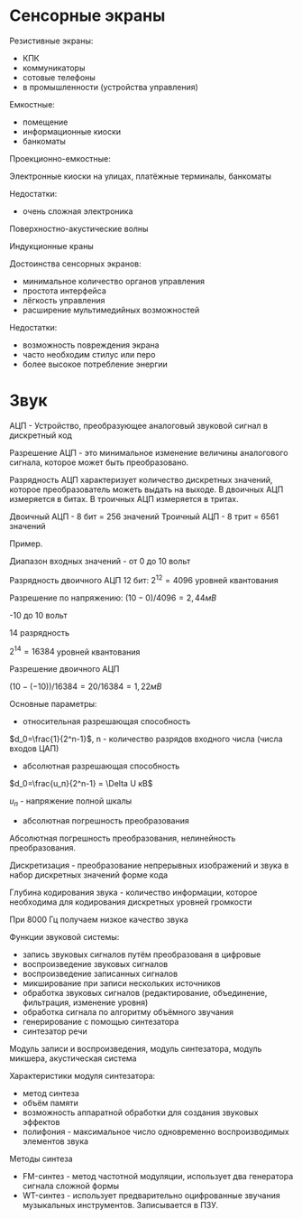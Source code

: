 # Сенсорные экраны

Резистивные экраны:

- КПК
- коммуникаторы
- сотовые телефоны
- в промышленности (устройства управления)

Емкостные:

- помещение
- информационные киоски
- банкоматы

Проекционно-емкостные:

Электронные киоски на улицах, платёжные терминалы, банкоматы

Недостатки:

- очень сложная электроника

Поверхностно-акустические волны

Индукционные краны

Достоинства сенсорных экранов:

- минимальное количество органов управления
- простота интерфейса
- лёгкость управления
- расширение мультимедийных возможностей

Недостатки:

- возможность повреждения экрана
- часто необходим стилус или перо
- более высокое потребление энергии

# Звук

АЦП - Устройство, преобразующее аналоговый звуковой сигнал в дискретный код

Разрешение АЦП - это минимальное изменение величины аналогового сигнала, которое может быть преобразовано.

Разрядность АЦП характеризует количество дискретных значений, которое преобразователь можеть выдать на выходе. В двоичных АЦП измеряется в битах. В троичных АЦП измеряется в тритах.

Двоичный АЦП - 8 бит = 256 значений
Троичный АЦП - 8 трит = 6561 значений

Пример.

Диапазон входных значений - от 0 до 10 вольт

Разрядность двоичного АЦП 12 бит: $2^{12} = 4096$ уровней квантования

Разрешение по напряжению: $(10-0)/4096 = 2,44 мВ$

-10 до 10 вольт

14 разрядность

$2^{14} = 16384$ уровней квантования

Разрешение двоичного АЦП

$(10-(-10))/16384 = 20/16384=1,22мВ$

Основные параметры:

- относительная разрешающая способность

$d_0=\frac{1}{2^n-1}$, n - количество разрядов входного числа (числа входов ЦАП)

- абсолютная разрешающая способность

$d_0=\frac{u_п}{2^n-1} = \Delta U кВ$

$u_п$ - напряжение полной шкалы

- абсолютная погрешность преобразования

Абсолютная погрешность преобразования, нелинейность преобразования.

Дискретизация - преобразование непрерывных изображений и звука в набор дискретных значений форме кода

Глубина кодирования звука - количество информации, которое необходима для кодирования дискретных уровней громкости

При 8000 Гц получаем низкое качество звука

Функции звуковой системы:

- запись звуковых сигналов путём преобразованя в цифровые
- воспроизведение звуковых сигналов
- воспроизведение записанных сигналов
- микширование при записи нескольких источников
- обработка звуковых сигналов (редактирование, объединение, фильтрация, изменение уровня)
- обработка сигнала по алгоритму объёмного звучания
- генерирование с помощью синтезатора
- синтезатор речи

Модуль записи и воспроизведения, модуль синтезатора, модуль микшера, акустическая система

Характеристики модуля синтезатора:

- метод синтеза
- объём памяти
- возможность аппаратной обработки для создания звуковых эффектов
- полифония - максимальное число одновременно воспроизводимых элементов звука

Методы синтеза

- FM-синтез - метод частотной модуляции, использует два генератора сигнала сложной формы
- WT-синтез - использует предварительно оцифрованные звучания музыкальных инструментов. Записывается в ПЗУ.
